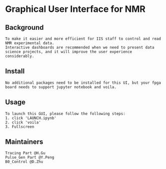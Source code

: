 # Graphical User Interface for NMR

## Background
    To make it easier and more efficient for IIS staff to control and read NMR experimental data.
    Interactive dashboards are recommended when we need to present data science projects, and it will improve the user experience considerably.

## Install
    No additional packages need to be installed for this UI, but your fpga board needs to support jupyter notebook and voila.

## Usage
    To launch this GUI, please follow the following steps:
    1. click 'LAUNCH.ipynb'
    2. click 'voila'
    3. Fullscreen

## Maintainers
    Tracing Part @H.Gu
    Pulse_Gen Part @Y.Peng
    B0_Control @D.Zhu
